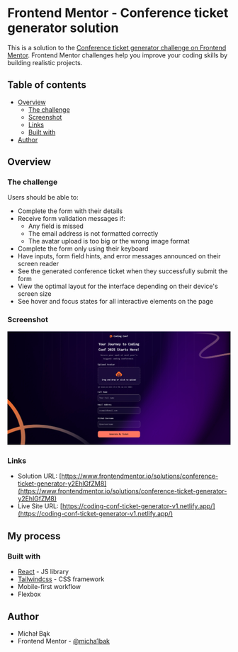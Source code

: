 # Frontend Mentor - Conference ticket generator solution

This is a solution to the [Conference ticket generator challenge on Frontend Mentor](https://www.frontendmentor.io/challenges/conference-ticket-generator-oq5gFIU12w). Frontend Mentor challenges help you improve your coding skills by building realistic projects. 

## Table of contents

- [Overview](#overview)
  - [The challenge](#the-challenge)
  - [Screenshot](#screenshot)
  - [Links](#links)
  - [Built with](#built-with)
- [Author](#author)

## Overview

### The challenge

Users should be able to:

- Complete the form with their details
- Receive form validation messages if:
  - Any field is missed
  - The email address is not formatted correctly
  - The avatar upload is too big or the wrong image format
- Complete the form only using their keyboard
- Have inputs, form field hints, and error messages announced on their screen reader
- See the generated conference ticket when they successfully submit the form
- View the optimal layout for the interface depending on their device's screen size
- See hover and focus states for all interactive elements on the page

### Screenshot

![](./screenshot.png)

### Links

- Solution URL: [https://www.frontendmentor.io/solutions/conference-ticket-generator-y2EhlGfZM8](https://www.frontendmentor.io/solutions/conference-ticket-generator-y2EhlGfZM8)
- Live Site URL: [https://coding-conf-ticket-generator-v1.netlify.app/](https://coding-conf-ticket-generator-v1.netlify.app/)

## My process

### Built with

- [React](https://reactjs.org/) - JS library
- [Tailwindcss](https://tailwindcss.com/) - CSS framework
- Mobile-first workflow
- Flexbox


## Author

- Michał Bąk
- Frontend Mentor - [@micha1bak](https://www.frontendmentor.io/profile/micha1bak)
